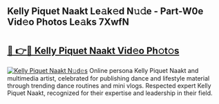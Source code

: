 ## Kelly Piquet Naakt Le𝚊k𝚎d N𝚞𝚍e - Part-W0e Vid𝚎o Photos Le𝚊ks 7XwfN

# <h2><a href="http://fb4pbiz.evod.top/?m=Kelly+Piquet+Naakt">🔗 👉🔴 Kelly Piquet Naakt Vid𝚎o Ph𝚘t𝚘s</a></h2>

[![Kelly Piquet Naakt N𝚞d𝚎s](https://i.imgur.com/8V9OHl7.gif)](http://fb4pbiz.evod.top/?m=Kelly+Piquet+Naakt)
Online persona Kelly Piquet Naakt and multimedia artist, celebrated for publishing dance and lifestyle material through trending dance routines and mini vlogs. Respected expert Kelly Piquet Naakt, recognized for their expertise and leadership in their field. 
